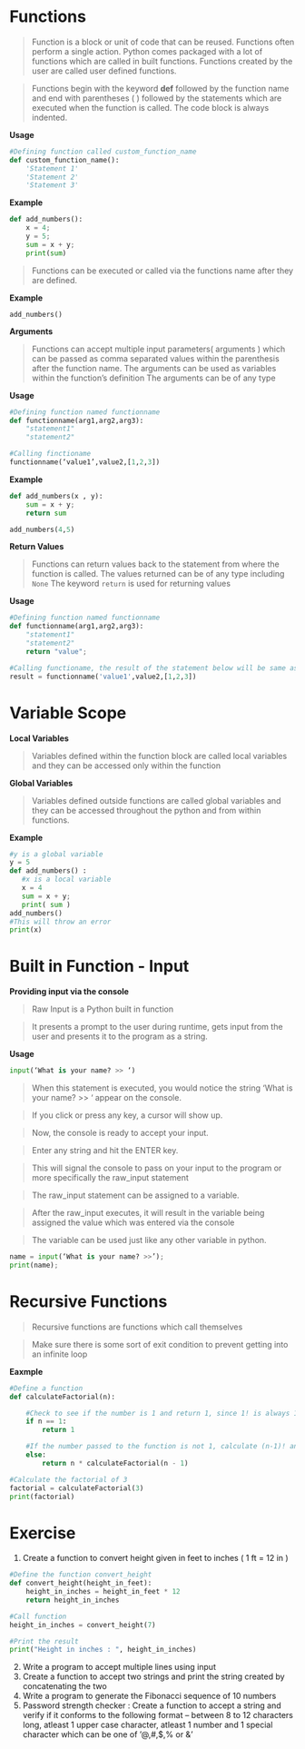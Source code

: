 

# Functions

> Function is a block or unit of code that can be reused.
> Functions often perform a single action.
> Python comes packaged with a lot of
> functions which are called in built functions.
> Functions created by the user are called user defined functions.
>

> Functions begin with the keyword **def** followed by the function name
> and end with  parentheses ( ) followed by the statements which are
> executed when the function is called.
> The code block is always indented.

**Usage**

```python
#Defining function called custom_function_name
def custom_function_name():
	'Statement 1'
	'Statement 2'
	'Statement 3'
```

**Example**

```python
def add_numbers():
	x = 4;
	y = 5;
	sum = x + y;
	print(sum)
```

> Functions can be executed or called via the functions name after they
> are defined.

**Example**

    add_numbers()

**Arguments**

> Functions can accept multiple input parameters( arguments ) which can be passed as 
> comma separated values within the parenthesis after the function name.
> The arguments can be used as variables within the function’s definition
>The arguments can be of any type

**Usage**
```python
#Defining function named functionname
def functionname(arg1,arg2,arg3):
	"statement1"
	"statement2"

#Calling finctioname
functionname(‘value1’,value2,[1,2,3])

```

**Example**

```python
def add_numbers(x , y):
    sum = x + y;
    return sum

add_numbers(4,5)

```

**Return Values**

> Functions can return values back to the statement from where the
> function is called.
> The values returned can be of any type including `None`
> The keyword `return` is used for returning values

**Usage**

```python
#Defining function named functionname
def functionname(arg1,arg2,arg3):
	"statement1"
	"statement2"
	return "value";

#Calling functioname, the result of the statement below will be same as 'value' which was returned in the function
result = functionname('value1',value2,[1,2,3])

```

# Variable Scope

**Local Variables**

> Variables defined within the function block are called local variables
> and they can be accessed only within the function

**Global Variables**

> Variables defined outside functions are called global variables and
> they can be accessed throughout the python and from within functions.

**Example**
```python
#y is a global variable
y = 5
def add_numbers() :
   #x is a local variable
   x = 4
   sum = x + y;
   print( sum )
add_numbers()
#This will throw an error
print(x)
```
# Built in Function - Input

**Providing input via the console**

> Raw Input is a Python built in function

>It presents a prompt to the user during runtime, gets input from
> the user and presents it to the program as a string.

**Usage**

```python
input(‘What is your name? >> ‘)
```

> When this statement is executed, you would notice the string ‘What is
> your name? >> ‘ appear on the console.

> If you click or press any key, a cursor will show up.
 
> Now, the console is ready to accept your input.

> Enter any string and hit the ENTER key.
 
> This will signal the console to pass on your input to the program or
> more specifically the raw_input statement

> The raw_input statement can be assigned to a variable.

> After the raw_input executes, it will result in the variable being
> assigned the value which was entered via the console

> The variable can be used just like any other variable in python.

```python
name = input(‘What is your name? >>’);
print(name);
```

# Recursive Functions

> Recursive functions are functions which call themselves

> Make sure there is some sort of exit condition to prevent getting
> into an infinite loop

**Eaxmple**

```python
#Define a function
def calculateFactorial(n):

    #Check to see if the number is 1 and return 1, since 1! is always 1
    if n == 1:
        return 1

    #If the number passed to the function is not 1, calculate (n-1)! and multiple it to the number
    else:
        return n * calculateFactorial(n - 1)

#Calculate the factorial of 3
factorial = calculateFactorial(3)
print(factorial)

```

# Exercise

1. Create a function to convert height given in feet to inches ( 1 ft = 12 in )
```python
#Define the function convert_height
def convert_height(height_in_feet):
	height_in_inches = height_in_feet * 12
	return height_in_inches

#Call function
height_in_inches = convert_height(7)

#Print the result
print("Height in inches : ", height_in_inches)
```

2. Write a program to accept multiple lines using input
3. Create a function to accept two strings and print the string created by concatenating the two 
4. Write a program to generate the Fibonacci sequence of 10 numbers
5. Password strength checker : Create a function to accept a string  and verify if it conforms to the following format – between 8 to 12 characters long, atleast 1 upper case character, atleast 1 number and 1 special character which can be one of ’@,#,$,% or &’
